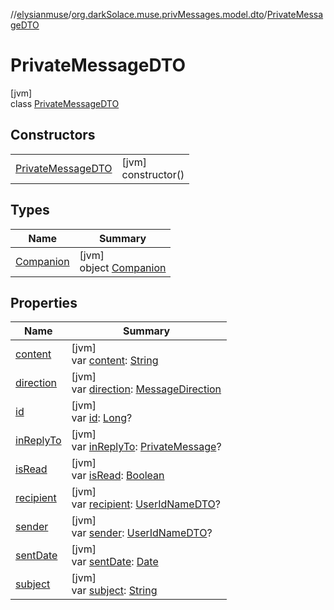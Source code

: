 //[elysianmuse](../../../index.md)/[org.darkSolace.muse.privMessages.model.dto](../index.md)/[PrivateMessageDTO](index.md)

# PrivateMessageDTO

[jvm]\
class [PrivateMessageDTO](index.md)

## Constructors

| | |
|---|---|
| [PrivateMessageDTO](-private-message-d-t-o.md) | [jvm]<br>constructor() |

## Types

| Name | Summary |
|---|---|
| [Companion](-companion/index.md) | [jvm]<br>object [Companion](-companion/index.md) |

## Properties

| Name | Summary |
|---|---|
| [content](content.md) | [jvm]<br>var [content](content.md): [String](https://kotlinlang.org/api/latest/jvm/stdlib/kotlin/-string/index.html) |
| [direction](direction.md) | [jvm]<br>var [direction](direction.md): [MessageDirection](../../org.darkSolace.muse.privMessages.model/-message-direction/index.md) |
| [id](id.md) | [jvm]<br>var [id](id.md): [Long](https://kotlinlang.org/api/latest/jvm/stdlib/kotlin/-long/index.html)? |
| [inReplyTo](in-reply-to.md) | [jvm]<br>var [inReplyTo](in-reply-to.md): [PrivateMessage](../../org.darkSolace.muse.privMessages.model/-private-message/index.md)? |
| [isRead](is-read.md) | [jvm]<br>var [isRead](is-read.md): [Boolean](https://kotlinlang.org/api/latest/jvm/stdlib/kotlin/-boolean/index.html) |
| [recipient](recipient.md) | [jvm]<br>var [recipient](recipient.md): [UserIdNameDTO](../../org.darkSolace.muse.user.model.dto/-user-id-name-d-t-o/index.md)? |
| [sender](sender.md) | [jvm]<br>var [sender](sender.md): [UserIdNameDTO](../../org.darkSolace.muse.user.model.dto/-user-id-name-d-t-o/index.md)? |
| [sentDate](sent-date.md) | [jvm]<br>var [sentDate](sent-date.md): [Date](https://docs.oracle.com/javase/8/docs/api/java/util/Date.html) |
| [subject](subject.md) | [jvm]<br>var [subject](subject.md): [String](https://kotlinlang.org/api/latest/jvm/stdlib/kotlin/-string/index.html) |
